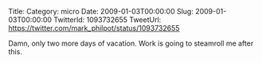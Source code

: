 Title: 
Category: micro
Date: 2009-01-03T00:00:00
Slug: 2009-01-03T00:00:00
TwitterId: 1093732655
TweetUrl: https://twitter.com/mark_philpot/status/1093732655

Damn, only two more days of vacation.  Work is going to steamroll me after this.